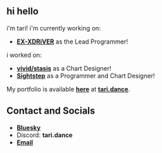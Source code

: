 ## hi hello
i'm tari! i'm currently working on:
 - **[EX-XDRiVER](https://github.com/EX-XDRiVER)** as the Lead Programmer!

i worked on:
 - **[vivid/stasis](https://store.steampowered.com/app/2093940/vividstasis/)** as a Chart Designer!
 - **[Sightstep](https://www.youtube.com/watch?v=bhtNhBx9XFI)** as a Programmer and Chart Designer!

My portfolio is available **[here](https://tari.dance)** at **[tari.dance](https://tari.dance)**.

## Contact and Socials
- **[Bluesky](https://bsky.app/profile/tari.dance)**
- Discord: **tari.dance**
- **[Email](mailto:contact@tari.dance)**
